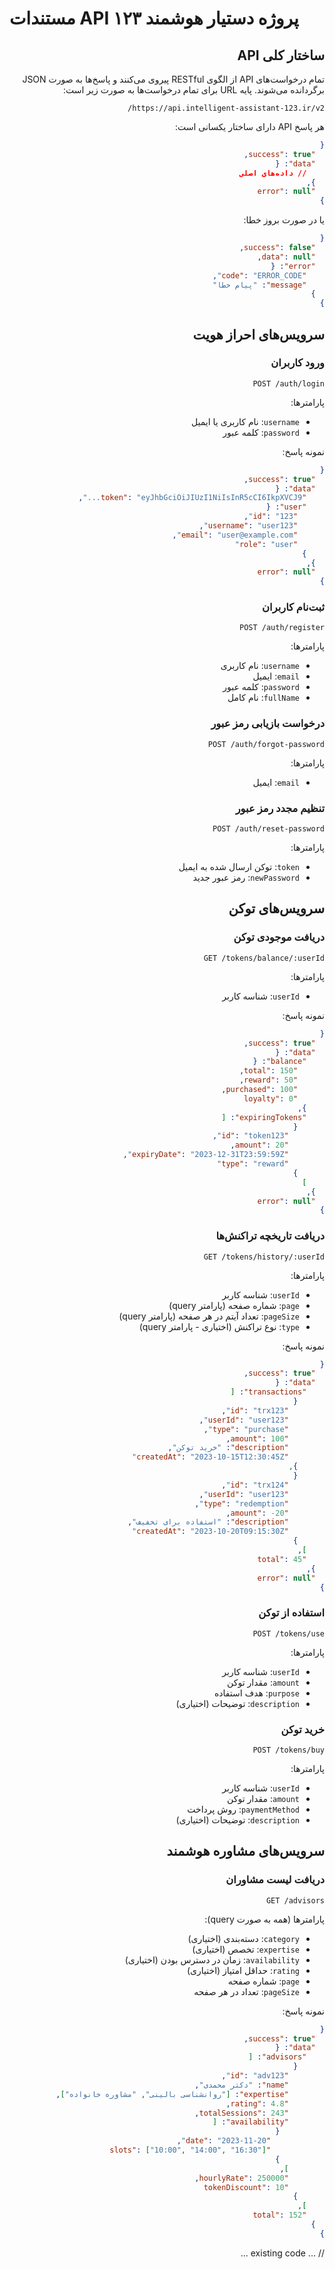 # مستندات API پروژه دستیار هوشمند ۱۲۳

<div dir="rtl">

## ساختار کلی API

تمام درخواست‌های API از الگوی RESTful پیروی می‌کنند و پاسخ‌ها به صورت JSON برگردانده می‌شوند. پایه URL برای تمام درخواست‌ها به صورت زیر است:

```text
https://api.intelligent-assistant-123.ir/v2/
```

هر پاسخ API دارای ساختار یکسانی است:

```json
{
  "success": true,
  "data": {
    // داده‌های اصلی
  },
  "error": null
}
```

یا در صورت بروز خطا:

```json
{
  "success": false,
  "data": null,
  "error": {
    "code": "ERROR_CODE",
    "message": "پیام خطا"
  }
}
```

## سرویس‌های احراز هویت

### ورود کاربران

```text
POST /auth/login
```

پارامترها:

- `username`: نام کاربری یا ایمیل
- `password`: کلمه عبور

نمونه پاسخ:

```json
{
  "success": true,
  "data": {
    "token": "eyJhbGciOiJIUzI1NiIsInR5cCI6IkpXVCJ9...",
    "user": {
      "id": "123",
      "username": "user123",
      "email": "user@example.com",
      "role": "user"
    }
  },
  "error": null
}
```

### ثبت‌نام کاربران

```text
POST /auth/register
```

پارامترها:

- `username`: نام کاربری
- `email`: ایمیل
- `password`: کلمه عبور
- `fullName`: نام کامل

### درخواست بازیابی رمز عبور

```text
POST /auth/forgot-password
```

پارامترها:

- `email`: ایمیل

### تنظیم مجدد رمز عبور

```text
POST /auth/reset-password
```

پارامترها:

- `token`: توکن ارسال شده به ایمیل
- `newPassword`: رمز عبور جدید

## سرویس‌های توکن

### دریافت موجودی توکن

```text
GET /tokens/balance/:userId
```

پارامترها:

- `userId`: شناسه کاربر

نمونه پاسخ:

```json
{
  "success": true,
  "data": {
    "balance": {
      "total": 150,
      "reward": 50,
      "purchased": 100,
      "loyalty": 0
    },
    "expiringTokens": [
      {
        "id": "token123",
        "amount": 20,
        "expiryDate": "2023-12-31T23:59:59Z",
        "type": "reward"
      }
    ]
  },
  "error": null
}
```

### دریافت تاریخچه تراکنش‌ها

```text
GET /tokens/history/:userId
```

پارامترها:

- `userId`: شناسه کاربر
- `page`: شماره صفحه (پارامتر query)
- `pageSize`: تعداد آیتم در هر صفحه (پارامتر query)
- `type`: نوع تراکنش (اختیاری - پارامتر query)

نمونه پاسخ:

```json
{
  "success": true,
  "data": {
    "transactions": [
      {
        "id": "trx123",
        "userId": "user123",
        "type": "purchase",
        "amount": 100,
        "description": "خرید توکن",
        "createdAt": "2023-10-15T12:30:45Z"
      },
      {
        "id": "trx124",
        "userId": "user123",
        "type": "redemption",
        "amount": -20,
        "description": "استفاده برای تخفیف",
        "createdAt": "2023-10-20T09:15:30Z"
      }
    ],
    "total": 45
  },
  "error": null
}
```

### استفاده از توکن

```text
POST /tokens/use
```

پارامترها:

- `userId`: شناسه کاربر
- `amount`: مقدار توکن
- `purpose`: هدف استفاده
- `description`: توضیحات (اختیاری)

### خرید توکن

```text
POST /tokens/buy
```

پارامترها:

- `userId`: شناسه کاربر
- `amount`: مقدار توکن
- `paymentMethod`: روش پرداخت
- `description`: توضیحات (اختیاری)

## سرویس‌های مشاوره هوشمند

### دریافت لیست مشاوران

```text
GET /advisors
```

پارامترها (همه به صورت query):

- `category`: دسته‌بندی (اختیاری)
- `expertise`: تخصص (اختیاری)
- `availability`: زمان در دسترس بودن (اختیاری)
- `rating`: حداقل امتیاز (اختیاری)
- `page`: شماره صفحه
- `pageSize`: تعداد در هر صفحه

نمونه پاسخ:

```json
{
  "success": true,
  "data": {
    "advisors": [
      {
        "id": "adv123",
        "name": "دکتر محمدی",
        "expertise": ["روانشناسی بالینی", "مشاوره خانواده"],
        "rating": 4.8,
        "totalSessions": 243,
        "availability": [
          {
            "date": "2023-11-20",
            "slots": ["10:00", "14:00", "16:30"]
          }
        ],
        "hourlyRate": 250000,
        "tokenDiscount": 10
      }
    ],
    "total": 152
  }
}
```

// ... existing code ...
